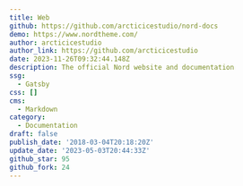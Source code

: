 ```yaml
---
title: Web
github: https://github.com/arcticicestudio/nord-docs
demo: https://www.nordtheme.com/
author: arcticicestudio
author_link: https://github.com/arcticicestudio
date: 2023-11-26T09:32:44.148Z
description: The official Nord website and documentation
ssg:
  - Gatsby
css: []
cms:
  - Markdown
category:
  - Documentation
draft: false
publish_date: '2018-03-04T20:18:20Z'
update_date: '2023-05-03T20:44:33Z'
github_star: 95
github_fork: 24
---
```

